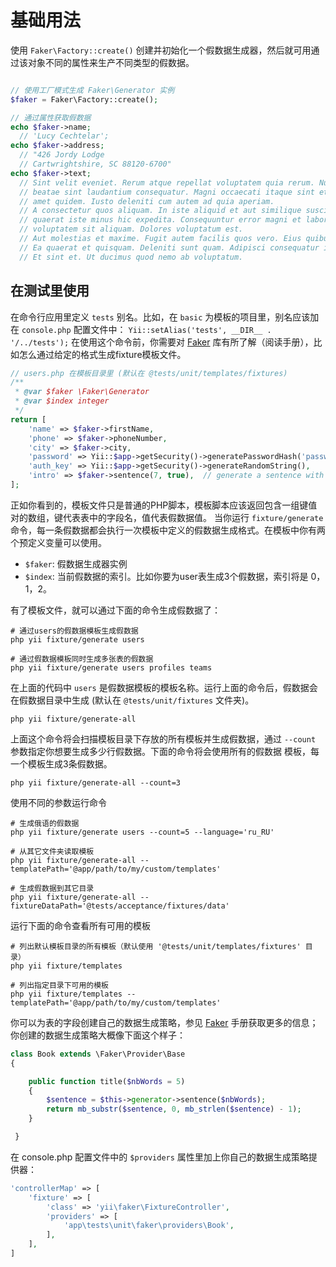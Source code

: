 基础用法
===========

使用 ```Faker\Factory::create()``` 创建并初始化一个假数据生成器，然后就可用通过该对象不同的属性来生产不同类型的假数据。

```php

// 使用工厂模式生成 Faker\Generator 实例
$faker = Faker\Factory::create();

// 通过属性获取假数据
echo $faker->name;
  // 'Lucy Cechtelar';
echo $faker->address;
  // "426 Jordy Lodge
  // Cartwrightshire, SC 88120-6700"
echo $faker->text;
  // Sint velit eveniet. Rerum atque repellat voluptatem quia rerum. Numquam excepturi
  // beatae sint laudantium consequatur. Magni occaecati itaque sint et sit tempore. Nesciunt
  // amet quidem. Iusto deleniti cum autem ad quia aperiam.
  // A consectetur quos aliquam. In iste aliquid et aut similique suscipit. Consequatur qui
  // quaerat iste minus hic expedita. Consequuntur error magni et laboriosam. Aut aspernatur
  // voluptatem sit aliquam. Dolores voluptatum est.
  // Aut molestias et maxime. Fugit autem facilis quos vero. Eius quibusdam possimus est.
  // Ea quaerat et quisquam. Deleniti sunt quam. Adipisci consequatur id in occaecati.
  // Et sint et. Ut ducimus quod nemo ab voluptatum.
```

在测试里使用
-----------

在命令行应用里定义 `tests` 别名。比如，在 `basic` 为模板的项目里，别名应该加在 `console.php` 配置文件中：
`Yii::setAlias('tests', __DIR__ . '/../tests');`
在使用这个命令前，你需要对 [Faker](https://github.com/FakerPHP/Faker) 库有所了解（阅读手册），比如怎么通过给定的格式生成fixture模板文件。

```php
// users.php 在模板目录里 (默认在 @tests/unit/templates/fixtures)
/**
 * @var $faker \Faker\Generator
 * @var $index integer
 */
return [
    'name' => $faker->firstName,
    'phone' => $faker->phoneNumber,
    'city' => $faker->city,
    'password' => Yii::$app->getSecurity()->generatePasswordHash('password_' . $index),
    'auth_key' => Yii::$app->getSecurity()->generateRandomString(),
    'intro' => $faker->sentence(7, true),  // generate a sentence with 7 words
];
```

正如你看到的，模板文件只是普通的PHP脚本，模板脚本应该返回包含一组键值对的数组，键代表表中的字段名，值代表假数据值。
当你运行 `fixture/generate` 命令，每一条假数据都会执行一次模板中定义的假数据生成格式。在模板中你有两个预定义变量可以使用。

* `$faker`: 假数据生成器实例
* `$index`: 当前假数据的索引。比如你要为user表生成3个假数据，索引将是 0，1，2。

有了模板文件，就可以通过下面的命令生成假数据了：

```
# 通过users的假数据模板生成假数据
php yii fixture/generate users

# 通过假数据模板同时生成多张表的假数据
php yii fixture/generate users profiles teams
```

在上面的代码中 `users` 是假数据模板的模板名称。运行上面的命令后，假数据会在假数据目录中生成 (默认在 `@tests/unit/fixtures` 文件夹)。

```
php yii fixture/generate-all
```

上面这个命令将会扫描模板目录下存放的所有模板并生成假数据，通过 `--count` 参数指定你想要生成多少行假数据。下面的命令将会使用所有的假数据
模板，每一个模板生成3条假数据。

```
php yii fixture/generate-all --count=3
```
使用不同的参数运行命令

```
# 生成俄语的假数据
php yii fixture/generate users --count=5 --language='ru_RU'

# 从其它文件夹读取模板
php yii fixture/generate-all --templatePath='@app/path/to/my/custom/templates'

# 生成假数据到其它目录
php yii fixture/generate-all --fixtureDataPath='@tests/acceptance/fixtures/data'
```

运行下面的命令查看所有可用的模板

```
# 列出默认模板目录的所有模板（默认使用 '@tests/unit/templates/fixtures' 目录）
php yii fixture/templates

# 列出指定目录下可用的模板
php yii fixture/templates --templatePath='@app/path/to/my/custom/templates'
```

你可以为表的字段创建自己的数据生成策略，参见 [Faker](https://github.com/fzaninotto/Faker) 手册获取更多的信息；
你创建的数据生成策略大概像下面这个样子：

```php
class Book extends \Faker\Provider\Base
{

    public function title($nbWords = 5)
    {
        $sentence = $this->generator->sentence($nbWords);
        return mb_substr($sentence, 0, mb_strlen($sentence) - 1);
    }

 }
```

在 console.php 配置文件中的 `$providers` 属性里加上你自己的数据生成策略提供器：

```php
'controllerMap' => [
    'fixture' => [
        'class' => 'yii\faker\FixtureController',
        'providers' => [
            'app\tests\unit\faker\providers\Book',
        ],
    ],
]
```
